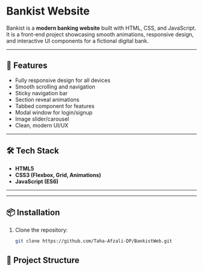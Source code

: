 # Bankist Website

Bankist is a **modern banking website** built with HTML, CSS, and JavaScript.  
It is a front-end project showcasing smooth animations, responsive design, and interactive UI components for a fictional digital bank.

---

## 🚀 Features

- Fully responsive design for all devices  
- Smooth scrolling and navigation  
- Sticky navigation bar  
- Section reveal animations  
- Tabbed component for features  
- Modal window for login/signup  
- Image slider/carousel  
- Clean, modern UI/UX  

---

## 🛠️ Tech Stack

- **HTML5**
- **CSS3 (Flexbox, Grid, Animations)**
- **JavaScript (ES6)**

---

---

## 📦 Installation

1. Clone the repository:
   ```bash
   git clone https://github.com/Taha-Afzali-DP/BankistWeb.git

## 📂 Project Structure

